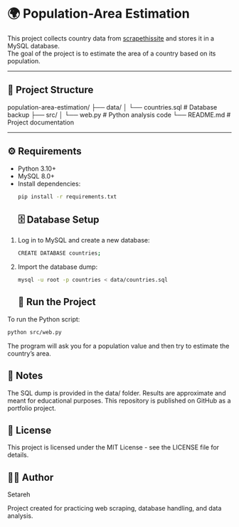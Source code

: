 # 🌍 Population-Area Estimation

This project collects country data from [scrapethissite](https://scrapethissite.com) and stores it in a MySQL database.  
The goal of the project is to estimate the area of a country based on its population.

---

## 📂 Project Structure
population-area-estimation/
├── data/
│ └── countries.sql # Database backup
├── src/
│ └── web.py # Python analysis code
└── README.md # Project documentation


---

## ⚙️ Requirements
- Python 3.10+
- MySQL 8.0+
- Install dependencies:
  ```bash
  pip install -r requirements.txt
  ```
  ## 🗄️ Database Setup
1. Log in to MySQL and create a new database:
   ```bash
   CREATE DATABASE countries;
   ```
2. Import the database dump:
   ```bash
   mysql -u root -p countries < data/countries.sql
   ```
   ## 🚀 Run the Project
To run the Python script:
```bash
python src/web.py
```
The program will ask you for a population value and then try to estimate the country’s area.

## 📝 Notes
The SQL dump is provided in the data/ folder.
Results are approximate and meant for educational purposes.
This repository is published on GitHub as a portfolio project.

## 📄 License

This project is licensed under the MIT License - see the LICENSE
 file for details.
## 👩‍💻 Author
Setareh

Project created for practicing web scraping, database handling, and data analysis.
